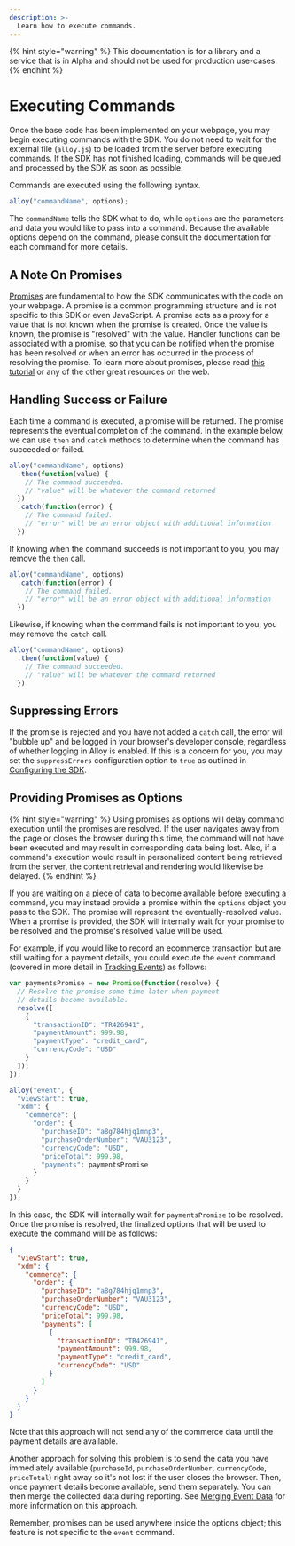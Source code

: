 ```yaml
---
description: >-
  Learn how to execute commands.
---
```


{% hint style="warning" %}
This documentation is for a library and a service that is in Alpha and should not be used for production use-cases. 
{% endhint %}

# Executing Commands

Once the base code has been implemented on your webpage, you may begin executing commands with the SDK. You do not need to wait for the external file \(`alloy.js`\) to be loaded from the server before executing commands. If the SDK has not finished loading, commands will be queued and processed by the SDK as soon as possible.

Commands are executed using the following syntax.

```javascript
alloy("commandName", options);
```

The `commandName` tells the SDK what to do, while `options` are the parameters and data you would like to pass into a command. Because the available options depend on the command, please consult the documentation for each command for more details.

## A Note On Promises

[Promises](https://developer.mozilla.org/en-US/docs/Web/JavaScript/Reference/Global_Objects/Promise) are fundamental to how the SDK communicates with the code on your webpage. A promise is a common programming structure and is not specific to this SDK or even JavaScript. A promise acts as a proxy for a value that is not known when the promise is created. Once the value is known, the promise is "resolved" with the value. Handler functions can be associated with a promise, so that you can be notified when the promise has been resolved or when an error has occurred in the process of resolving the promise. To learn more about promises, please read [this tutorial](https://javascript.info/promise-basics) or any of the other great resources on the web.
 

## Handling Success or Failure

Each time a command is executed, a promise will be returned. The promise represents the eventual completion of the command. In the example below, we can use `then` and `catch` methods to determine when the command has succeeded or failed.

```javascript
alloy("commandName", options)
  .then(function(value) {
    // The command succeeded.
    // "value" will be whatever the command returned
  })
  .catch(function(error) {
    // The command failed.
    // "error" will be an error object with additional information
  })
```

If knowing when the command succeeds is not important to you, you may remove the `then` call.

```javascript
alloy("commandName", options)
  .catch(function(error) {
    // The command failed.
    // "error" will be an error object with additional information
  })
```

Likewise, if knowing when the command fails is not important to you, you may remove the `catch` call.

```javascript
alloy("commandName", options)
  .then(function(value) {
    // The command succeeded.
    // "value" will be whatever the command returned
  })
```

## Suppressing Errors

If the promise is rejected and you have not added a `catch` call, the error will "bubble up" and be logged in your browser's developer console, regardless of whether logging in Alloy is enabled. If this is a concern for you, you may set the `suppressErrors` configuration option to `true` as outlined in [Configuring the SDK](configuring-the-sdk.md).

## Providing Promises as Options

{% hint style="warning" %}
Using promises as options will delay command execution until the promises are resolved. If the user navigates away from the page or closes the browser during this time, the command will not have been executed and may result in corresponding data being lost. Also, if a command's execution would result in personalized content being retrieved from the server, the content retrieval and rendering would likewise be delayed. 
{% endhint %}

If you are waiting on a piece of data to become available before executing a command, you may instead provide a promise within the `options` object you pass to the SDK. The promise will represent the eventually-resolved value. When a promise is provided, the SDK will internally wait for your promise to be resolved and the promise's resolved value will be used.

For example, if you would like to record an ecommerce transaction but are still waiting for a payment details, you could execute the `event` command (covered in more detail in [Tracking Events](tracking-events.md)) as follows:

```javascript
var paymentsPromise = new Promise(function(resolve) {
  // Resolve the promise some time later when payment 
  // details become available.
  resolve([
    {
      "transactionID": "TR426941",
      "paymentAmount": 999.98,
      "paymentType": "credit_card",
      "currencyCode": "USD"
    }
  ]);
});

alloy("event", {
  "viewStart": true,
  "xdm": {
    "commerce": {
      "order": {
        "purchaseID": "a8g784hjq1mnp3",
        "purchaseOrderNumber": "VAU3123",
        "currencyCode": "USD",
        "priceTotal": 999.98,
        "payments": paymentsPromise
      }
    }
  }
});
```

In this case, the SDK will internally wait for `paymentsPromise` to be resolved. Once the promise is resolved, the finalized options that will be used to execute the command will be as follows:

```json
{
  "viewStart": true,
  "xdm": {
    "commerce": {
      "order": {
        "purchaseID": "a8g784hjq1mnp3",
        "purchaseOrderNumber": "VAU3123",
        "currencyCode": "USD",
        "priceTotal": 999.98,
        "payments": [
          {
            "transactionID": "TR426941",
            "paymentAmount": 999.98,
            "paymentType": "credit_card",
            "currencyCode": "USD"
          }
        ]
      }
    }
  }
}
```

Note that this approach will not send any of the commerce data until the payment details are available.

Another approach for solving this problem is to send the data you have immediately available (`purchaseId`, `purchaseOrderNumber`, `currencyCode`, `priceTotal`) right away so it's not lost if the user closes the browser. Then, once payment details become available, send them separately. You can then merge the collected data during reporting. See [Merging Event Data](merging-event-data.md) for more information on this approach. 

Remember, promises can be used anywhere inside the options object; this feature is not specific to the `event` command.
